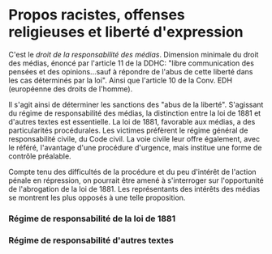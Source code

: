 # Propos racistes, offenses religieuses et liberté d'expression

C'est le _droit de la responsabilité des médias_. Dimension minimale du droit des médias, énoncé par l'article 11 de la DDHC: "libre communication des pensées et des opinions...sauf à répondre de l'abus de cette liberté dans les cas déterminés par la loi". Ainsi que l'article 10 de la Conv. EDH \(européenne des droits de l'homme\).

Il s'agit ainsi de déterminer les sanctions des "abus de la liberté". S'agissant du régime de responsabilité des médias, la distinction entre la loi de 1881 et d'autres textes est essentielle. La loi de 1881, favorable aux médias, a des particularités procédurales. Les victimes préfèrent le régime général de responsabilité civile, du Code civil. La voie civile leur offre également, avec le référé, l'avantage d'une procédure d'urgence, mais institue une forme de contrôle préalable.

Compte tenu des difficultés de la procédure et du peu d'intérêt de l'action pénale en répression, on pourrait être amené à s'interroger sur l'opportunité de l'abrogation de la loi de 1881. Les représentants des intérêts des médias se montrent les plus opposés à une telle proposition.

### Régime de responsabilité de la loi de 1881

### Régime de responsabilité d'autres textes

